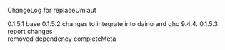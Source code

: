 ChangeLog for replaceUmlaut  

0.1.5.1 base 
0.1.5.2 changes to integrate into daino and ghc 9.4.4.
0.1.5.3 report changes  
     removed dependency completeMeta